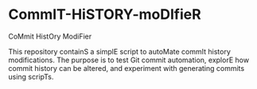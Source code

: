 # CommIT-HiSTORY-moDIfieR
CoMmit HistOry ModiFier

This repository containS a simplE script to autoMate commIt history modifications. The purpose is to test Git commit automation, explorE how commit history can be altered, and experiment with generating commits using scripTs.
